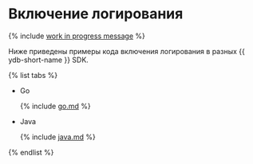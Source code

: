 # Включение логирования

{% include [work in progress message](../../_includes/addition.md) %}

Ниже приведены примеры кода включения логирования в разных {{ ydb-short-name }} SDK.

{% list tabs %}

- Go


  {% include [go.md](logs/go.md) %}

- Java


  {% include [java.md](logs/java.md) %}

{% endlist %}
